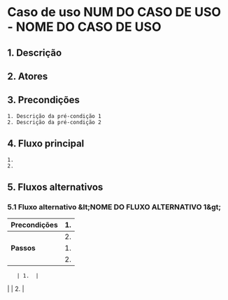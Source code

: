 # Caso de uso NUM DO CASO DE USO - NOME DO CASO DE USO## 1. Descrição## 2. Atores## 3. Precondições	1. Descrição da pré-condição 1	2. Descrição da pré-condição 2 ## 4. Fluxo principal    1.	2. ## 5. Fluxos alternativos### 5.1 Fluxo alternativo \&lt;NOME DO FLUXO ALTERNATIVO 1\&gt;| **Precondições**  | 1.  || --- | --- ||                   | 2.  || **Passos**        | 1.  ||                   | 2.  |       | 1.  |
|                   | 2.  |
